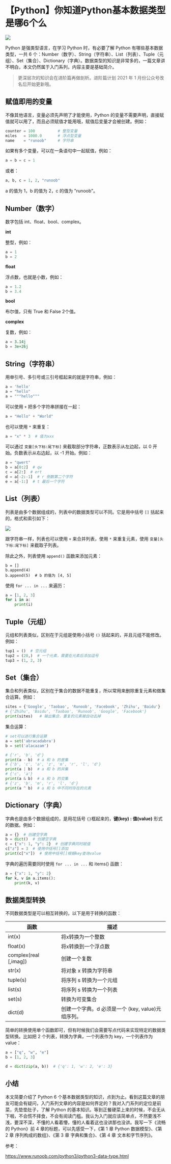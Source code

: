 # 【Python】你知道Python基本数据类型是哪6个么
![](../wanggang.png)


Python 是强类型语言，在学习 Python 时，有必要了解 Python 有哪些基本数据类型，一共 6 个：Number（数字）、String（字符串）、List（列表）、Tuple（元组）、Set（集合）、Dictionary（字典）。数据类型的知识是非常多的，一篇文章讲不明白，本文仍然属于入门系列，内容主要是基础简介。

> 更深层次的知识会在进阶篇再做剖析。进阶篇计划 2021 年 1 月份公众号改名后开始更新哦。

## 赋值即用的变量

不像其他语言，变量必须先声明了才能使用，Python 的变量不需要声明，直接赋值就可以用了，而且必须赋值才能用哦，赋值后变量才会被创建。例如：

```python
counter = 100          # 整型变量
miles   = 1000.0       # 浮点型变量
name    = "runoob"     # 字符串
```

如果有多个变量，可以在一条语句中一起赋值，例如：

```python
a = b = c = 1
```

或者：

```python
a, b, c = 1, 2, "runoob"
```

a 的值为 1，b 的值为 2，c 的值为 "runoob"。

## Number（数字）

数字包括 int、float、bool、complex。

**int**

整型，例如：

```python
a = 1
b = 2
```

**float**

浮点数，也就是小数，例如：

```python
a = 1.2
b = 3.4
```

**bool**

布尔值，只有 True 和 False 2个值。

**complex**

复数，例如：

```python
a = 3.14j
b = 3e+26j
```

## String（字符串）

用单引号、多引号或三引号框起来的就是字符串，例如：

```python
a = 'hello'
a = "hello"
a = """hello"""
```

可以使用 `+` 把多个字符串拼接在一起：

```python
a = "Hello" + "World"
```

也可以使用 `*` 来重复：

```python
a = "x" * 3  # 值为xxx
```

可以通过 `变量[头下标:尾下标]` 来截取部分字符串，正数表示从左边起，以 0 开始。负数表示从右边起，以 -1 开始。例如：

```python
a = "qwert"
b = a[0:2]  # qw
c = a[2:]  # ert
d = a[-2:-1]  # r 倒数第二个字符
e = a[-1:]  # t 最后一个字符
```

## List（列表）

列表是由多个数据组成的，列表中的数据类型可以不同。它是用中括号 `[]` 括起来的，格式和索引如下：

![](002005-【Python】你知道Python基本数据类型是哪6个么/image-20201204125854743.png)

跟字符串一样，列表也可以使用 `+` 来合并列表，使用 `*` 来重复元素，使用 `变量[头下标:尾下标]` 来截取子列表。

除此之外，列表使用 `append()` 函数来添加元素：

```
b = []
b.append(4)
b.append(5)  # b 的值为 [4, 5]
```

使用 `for ... in ...` 来遍历：

```python
a = [1, 2, 3]
for i in a:
    print(i)
```

## Tuple（元组）

元组和列表类似，区别在于元组是使用小括号 `()` 括起来的，并且元组不能修改。例如：

```python
tup1 = ()  # 空元组
tup2 = (20,)  # 一个元素，需要在元素后添加逗号
tup3 = (1, 2, 3)
```

## Set（集合）

集合和列表类似，区别在于集合的数据不能重复，所以常用来删除重复元素和做集合运算。例如：

```python
sites = {'Google', 'Taobao', 'Runoob', 'Facebook', 'Zhihu', 'Baidu'}
# {'Zhihu', 'Baidu', 'Taobao', 'Runoob', 'Google', 'Facebook'}
print(sites)   # 输出集合，重复的元素被自动去掉
```

集合运算：

```python
# set可以进行集合运算
a = set('abracadabra')
b = set('alacazam')

# {'r', 'b', 'd'}
print(a - b)  # a 和 b 的差集
# {'b', 'c', 'a', 'z', 'm', 'r', 'l', 'd'}
print(a | b)  # a 和 b 的并集
# {'c', 'a'}
print(a & b)  # a 和 b 的交集
# {'z', 'b', 'm', 'r', 'l', 'd'}
print(a ^ b)  # a 和 b 中不同时存在的元素
```

## Dictionary（字典）

字典也是由多个数据组成的，是用花括号 `{}`框起来的，**键(key) : 值(value)** 形式的数据。例如：

```python
a = {}  # 创建空字典
b = dict()  # 创建空字典
c = {"x": 1, "y": 2}  # 创建字典同时赋值
c["z"] = 3  # 使用中括号[]添加
print(c["x"])  # 使用中括号[]根据key查询value
```

字典的遍历需要同时使用 `for ... in ...` 和 items() 函数：

```python
a = {"x": 1, "y": 2}
for k, v in a.items():
    print(k, v)

```

## 数据类型转换

不同数据类型是可以相互转换的，以下是用于转换的函数：

| 函数                   | 描述                                              |
| ---------------------- | ------------------------------------------------- |
| int(x)                 | 将x转换为一个整数                                 |
| float(x)               | 将x转换到一个浮点数                               |
| complex(real [,imag\]) | 创建一个复数                                      |
| str(x)                 | 将对象 x 转换为字符串                             |
| tuple(s)               | 将序列 s 转换为一个元组                           |
| list(s)                | 将序列 s 转换为一个列表                           |
| set(s)                 | 转换为可变集合                                    |
| dict(d)                | 创建一个字典。d 必须是一个 (key, value)元组序列。 |

简单的转换使用单个函数即可，但有时候我们会需要写点代码来实现特定的数据类型转换。比如把 2 个列表，转换为字典，一个列表作为 key，一个列表作为 value：

```python
a = ["q", "w", "e"]
b = [1, 2, 3]

d = dict(zip(a, b))  # {'q': 1, 'w': 2, 'e': 3}
```

## 小结

本文简要介绍了 Python 6 个基本数据类型的知识，点到为止。看到这篇文章的朋友可能会有疑问，入门系列文章的内容是如何界定的？我对入门系列的定位是前菜，先垫垫肚子，了解 Python 的基本知识。等到正餐硬菜上来的时候，不会无从下咽，不会慌不择食，不会有阅读门槛。我认为入门就应该简单点，不然要浅不浅，要深不深，不懂的人看着懵，懂的人看着这也没讲那也没讲。我写一下《流畅的 Python》前 4 章的标题，可以先感受一下，《第 1 章 Python 数据模型》、《第 2 章 序列构成的数组》、《第 3 章 字典和集合》、《第 4 章 文本和字节序列》。

参考：

https://www.runoob.com/python3/python3-data-type.html


